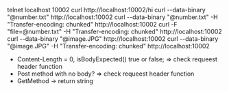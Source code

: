 telnet localhost 10002
curl http://localhost:10002/hi
curl --data-binary "@number.txt" http://localhost:10002
curl --data-binary "@number.txt" -H "Transfer-encoding: chunked" http://localhost:10002
curl -F "file=@number.txt" -H "Transfer-encoding: chunked" http://localhost:10002
curl --data-binary "@image.JPG" http://localhost:10002
curl --data-binary "@image.JPG" -H "Transfer-encoding: chunked" http://localhost:10002


- Content-Length = 0, isBodyExpected() true or false; => check requeest header function
- Post method with no body? => check requeest header function
- GetMethod -> return string
